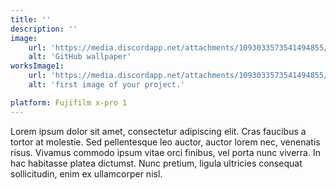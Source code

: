 ```yaml
---
title: ''
description: ''
image:
    url: 'https://media.discordapp.net/attachments/1093033573541494855/1318724224214634536/DSCF2175.jpg?ex=67884723&is=6786f5a3&hm=e028777ca188f8b5c346efe8d4c7a5d4d99c510bbd1358a27440460bfb34e589&=&format=webp&width=1880&height=1254'
    alt: 'GitHub wallpaper'
worksImage1:
    url: 'https://media.discordapp.net/attachments/1093033573541494855/1318724224214634536/DSCF2175.jpg?ex=67884723&is=6786f5a3&hm=e028777ca188f8b5c346efe8d4c7a5d4d99c510bbd1358a27440460bfb34e589&=&format=webp&width=1880&height=1254'
    alt: 'first image of your project.'

platform: Fujifilm x-pro 1 
---
```


Lorem ipsum dolor sit amet, consectetur adipiscing elit. Cras faucibus a tortor at molestie. Sed pellentesque leo auctor, auctor lorem nec, venenatis risus. Vivamus commodo ipsum vitae orci finibus, vel porta nunc viverra. In hac habitasse platea dictumst. Nunc pretium, ligula ultricies consequat sollicitudin, enim ex ullamcorper nisl.

